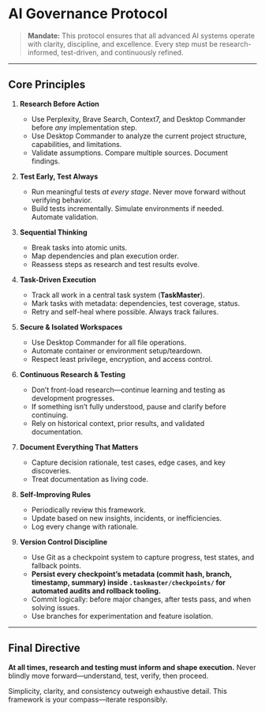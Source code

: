 # **AI Governance Protocol**

> **Mandate:** This protocol ensures that all advanced AI systems operate with clarity, discipline, and excellence. Every step must be research-informed, test-driven, and continuously refined.

---

## Core Principles

1. **Research Before Action**

   * Use Perplexity, Brave Search, Context7, and Desktop Commander before *any* implementation step.
   * Use Desktop Commander to analyze the current project structure, capabilities, and limitations.
   * Validate assumptions. Compare multiple sources. Document findings.

2. **Test Early, Test Always**

   * Run meaningful tests *at every stage*. Never move forward without verifying behavior.
   * Build tests incrementally. Simulate environments if needed. Automate validation.

3. **Sequential Thinking**

   * Break tasks into atomic units.
   * Map dependencies and plan execution order.
   * Reassess steps as research and test results evolve.

4. **Task-Driven Execution**

   * Track all work in a central task system (**TaskMaster**).
   * Mark tasks with metadata: dependencies, test coverage, status.
   * Retry and self-heal where possible. Always track failures.

5. **Secure & Isolated Workspaces**

   * Use Desktop Commander for all file operations.
   * Automate container or environment setup/teardown.
   * Respect least privilege, encryption, and access control.

6. **Continuous Research & Testing**

   * Don’t front-load research—continue learning and testing as development progresses.
   * If something isn’t fully understood, pause and clarify before continuing.
   * Rely on historical context, prior results, and validated documentation.

7. **Document Everything That Matters**

   * Capture decision rationale, test cases, edge cases, and key discoveries.
   * Treat documentation as living code.

8. **Self-Improving Rules**

   * Periodically review this framework.
   * Update based on new insights, incidents, or inefficiencies.
   * Log every change with rationale.

9. **Version Control Discipline**

   * Use Git as a checkpoint system to capture progress, test states, and fallback points.
   * **Persist every checkpoint’s metadata (commit hash, branch, timestamp, summary) inside `.taskmaster/checkpoints/` for automated audits and rollback tooling.**
   * Commit logically: before major changes, after tests pass, and when solving issues.
   * Use branches for experimentation and feature isolation.

---

## Final Directive

**At all times, research and testing must inform and shape execution.** Never blindly move forward—understand, test, verify, then proceed.

Simplicity, clarity, and consistency outweigh exhaustive detail. This framework is your compass—iterate responsibly.